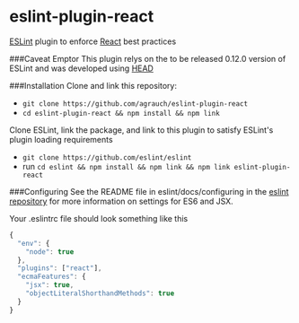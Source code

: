 eslint-plugin-react
===
[ESLint](http://eslint.org) plugin to enforce [React](http://facebook.github.io/react/) best practices

###Caveat Emptor
This plugin relys on the to be released 0.12.0 version of ESLint and was developed using [HEAD](https://github.com/eslint/eslint)

###Installation
Clone and link this repository:
* `git clone https://github.com/agrauch/eslint-plugin-react`
* `cd eslint-plugin-react && npm install && npm link`

Clone ESLint, link the package, and link to this plugin to satisfy ESLint's plugin loading requirements
* `git clone https://github.com/eslint/eslint`
* run `cd eslint && npm install && npm link && npm link eslint-plugin-react`

###Configuring
See the README file in eslint/docs/configuring in the [eslint repository](https://github.com/eslint/eslint) for more information on
settings for ES6 and JSX.

Your .eslintrc file should look something like this
```javascript
{
  "env": {
    "node": true
  },
  "plugins": ["react"],
  "ecmaFeatures": {
    "jsx": true,
    "objectLiteralShorthandMethods": true
  }
}
```
